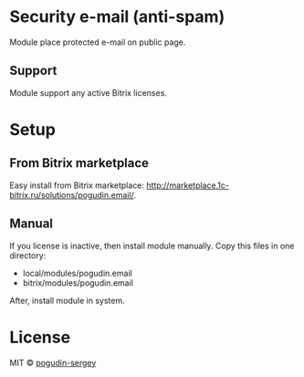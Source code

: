 # Security e-mail (anti-spam)
Module place protected e-mail on public page.

## Support
Module support any active Bitrix licenses.

# Setup

## From Bitrix marketplace
Easy install from Bitrix marketplace:
http://marketplace.1c-bitrix.ru/solutions/pogudin.email/.

## Manual
If you license is inactive, then install module manually.
Copy this files in one directory:
* local/modules/pogudin.email
* bitrix/modules/pogudin.email

After, install module in system.

# License
MIT © [pogudin-sergey](https://github.com/pogudin-sergey)
